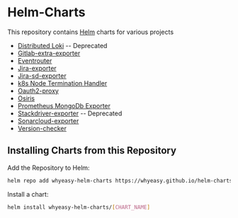 # Helm-Charts

This repository contains [Helm](https://helm.sh) charts for various projects

- [Distributed Loki](https://github.com/whyeasy/helm-charts/tree/master/charts/distributed-loki) -- Deprecated
- [Gitlab-extra-exporter](https://github.com/Whyeasy/helm-charts/tree/master/charts/gitlab-extra-exporter)
- [Eventrouter](https://github.com/Whyeasy/helm-charts/tree/master/charts/eventrouter)
- [Jira-exporter](https://github.com/Whyeasy/helm-charts/tree/master/charts/jira-exporter)
- [Jira-sd-exporter](https://github.com/Whyeasy/helm-charts/tree/master/charts/jira-sd-exporter)
- [k8s Node Termination Handler](https://github.com/whyeasy/helm-charts/tree/master/charts/k8s-node-termination-handler)
- [Oauth2-proxy](https://github.com/Whyeasy/helm-charts/tree/master/charts/oauth2-proxy)
- [Osiris](https://github.com/whyeasy/helm-charts/tree/master/charts/osiris)
- [Prometheus MongoDb Exporter](https://github.com/whyeasy/helm-charts/tree/master/charts/prometheus-mongodb-exporter)
- [Stackdriver-exporter](https://github.com/Whyeasy/helm-charts/tree/master/charts/stackdriver-exporter) -- Deprecated
- [Sonarcloud-exporter](https://github.com/Whyeasy/helm-charts/tree/master/charts/sonarcloud-exporter)
- [Version-checker](https://github.com/Whyeasy/helm-charts/tree/master/charts/version-checker)

## Installing Charts from this Repository

Add the Repository to Helm:

```sh
helm repo add whyeasy-helm-charts https://whyeasy.github.io/helm-charts
```

Install a chart:

```sh
helm install whyeasy-helm-charts/[CHART_NAME]
```
